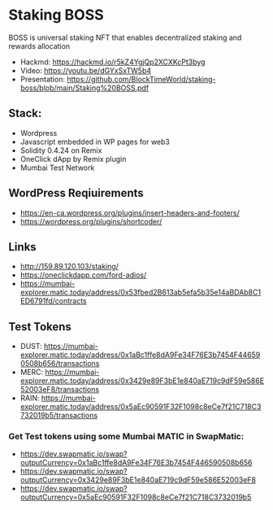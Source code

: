 # Staking BOSS
BOSS is universal staking NFT that enables decentralized staking and rewards allocation

- Hackmd: https://hackmd.io/r5kZ4YgjQp2XCXKcPt3byg
- Video: https://youtu.be/dGYxSxTW5b4
- Presentation: https://github.com/BlockTimeWorld/staking-boss/blob/main/Staking%20BOSS.pdf
 
## Stack:
- Wordpress
- Javascript embedded in WP pages for web3
- Solidity 0.4.24 on Remix
- OneClick dApp by Remix plugin
- Mumbai Test Network

## WordPress Reqiuirements
- https://en-ca.wordpress.org/plugins/insert-headers-and-footers/
- https://wordpress.org/plugins/shortcoder/

## Links
- http://159.89.120.103/staking/
- https://oneclickdapp.com/ford-adios/
- https://mumbai-explorer.matic.today/address/0x53fbed2B613ab5efa5b35e14aBDAb8C1ED6791fd/contracts

## Test Tokens
- DUST: https://mumbai-explorer.matic.today/address/0x1aBc1ffe8dA9Fe34F76E3b7454F446590508b656/transactions
- MERC: https://mumbai-explorer.matic.today/address/0x3429e89F3bE1e840aE719c9dF59e586E52003eF8/transactions
- RAIN: https://mumbai-explorer.matic.today/address/0x5aEc90591F32F1098c8eCe7f21C718C3732019b5/transactions

### Get Test tokens using some Mumbai MATIC in SwapMatic:
- https://dev.swapmatic.io/swap?outputCurrency=0x1aBc1ffe8dA9Fe34F76E3b7454F446590508b656
- https://dev.swapmatic.io/swap?outputCurrency=0x3429e89F3bE1e840aE719c9dF59e586E52003eF8
- https://dev.swapmatic.io/swap?outputCurrency=0x5aEc90591F32F1098c8eCe7f21C718C3732019b5

